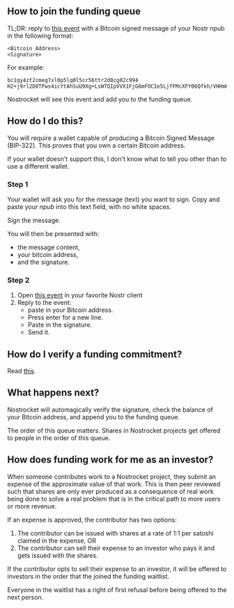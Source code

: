 ## How to join the funding queue
TL;DR: reply to [this event](https://snort.social/e/note12qu5r2vnnfpn0kdw77ujxg7r2dzped0tu7038lkh0t4vv9g3vd2qjxr9c7) with a Bitcoin signed message of your Nostr npub in the following format:
```
<Bitcoin Address>
<Signature>
```

For example:
```
bc1qy4zt2cmeg7xl0p5lq0l5cr56ttr2d8cg82c994
H2+j9rl2D8TPws4icYtAhSuU9Xg+LsWTQIpVVX1FjG6mFOCIe5LjfFMcXFY06Qfkh/VHHmHs5p7xQTsTC6VuWXU=
```

Nostrocket will see this event and add you to the funding queue.

## How do I do this?

You will require a wallet capable of producing a Bitcoin Signed Message (BIP-322). This proves that you own a certain Bitcoin address.

If your wallet doesn't support this, I don't know what to tell you other than to use a different wallet.

### Step 1
Your wallet will ask you for the message (text) you want to sign. Copy and paste your *npub* into this text field, with no white spaces.

Sign the message.

You will then be presented with:
- the message content, 
- your bitcoin address, 
- and the signature.

### Step 2
1. Open [this event](https://snort.social/e/note12qu5r2vnnfpn0kdw77ujxg7r2dzped0tu7038lkh0t4vv9g3vd2qjxr9c7) in your favorite Nostr client
2. Reply to the event: 
   - paste in your Bitcoin address. 
   - Press enter for a new line. 
   - Paste in the signature.
   - Send it.

## How do I verify a funding commitment?
Read [this](/verify.html).

## What happens next?
Nostrocket will automagically verify the signature, check the balance of your Bitcoin address, and append you to the funding queue.

The order of this queue matters. Shares in Nostrocket projects get offered to people in the order of this queue.

## How does funding work for me as an investor?
When someone contributes work to a Nostrocket project, they submit an expense of the approximate value of that work. This is then peer reviewed such that shares are only ever produced as a consequence of real work being done to solve a real problem that is in the critical path to more users or more revenue.

If an expense is approved, the contributor has two options:
1. The contributor can be issued with shares at a rate of 1:1 per satoshi claimed in the expense, OR
2. The contributor can sell their expense to an investor who pays it and gets issued with the shares.

If the contributor opts to sell their expense to an investor, it will be offered to investors in the order that the joined the funding waitlist.

Everyone in the waitlist has a right of first refusal before being offered to the next person.
